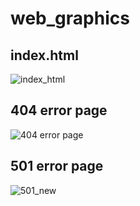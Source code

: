 # web_graphics

## index.html
![index_html](https://user-images.githubusercontent.com/62806979/213527559-ce9dfc95-a979-4ef6-90fa-e175973a3703.gif)

## 404 error page
![404 error page](https://user-images.githubusercontent.com/62806979/212405331-fa9ba49d-b48d-48eb-b9f2-d6b08470ed26.gif)

## 501 error page
![501_new](https://user-images.githubusercontent.com/62806979/216110905-7711ddb6-7326-4b63-a0f6-f49065fb2bd9.gif)
